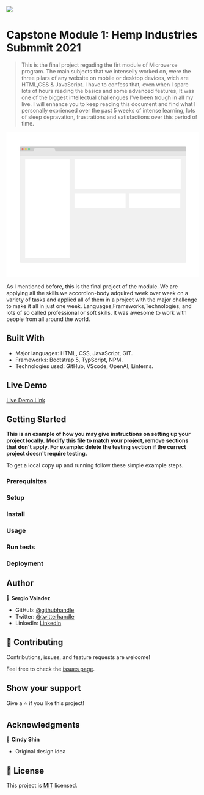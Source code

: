 ![](https://img.shields.io/badge/Microverse-blueviolet)

  # Capstone Module 1: Hemp Industries Submmit 2021

> This is the final project regading the firt module of Microverse program. 
> The main subjects that we intenselly worked on, were the three pilars of any 
> website on mobile or desktop devices, wich are HTML,CSS & JavaScript. I have to confess that, 
> even when I spare lots of hours reading the basics and some advanced features, It was 
> one of the biggest intellectual challengues I've been trough in all my live. I will enhance
> you to keep reading this document and find what I personally exprienced over the past 5 weeks
> of intense learning, lots of sleep depravation, frustrations and satisfactions over this period 
> of time. 

![screenshot](./app_screenshot.png)

As I mentioned before, this is the final project of the module. We are applying all the skills we accordion-body adquired week over week on a variety of tasks and applied all of them in a project
with the major challenge to make it all in just one week. Languages,Frameworks,Technologies, and 
lots of so called professional or soft skills. It was awesome to work with people from all around
the world.

## Built With

- Major languages: HTML, CSS, JavaScript, GIT.
- Frameworks: Bootstrap 5, TypScript, NPM.
- Technologies used: GitHub, VScode, OpenAI, Linterns.

## Live Demo

[Live Demo Link](https://sergiogval.github.io/hemp-conference/)


## Getting Started

**This is an example of how you may give instructions on setting up your project locally.**
**Modify this file to match your project, remove sections that don't apply. For example: delete the testing section if the currect project doesn't require testing.**


To get a local copy up and running follow these simple example steps.

### Prerequisites

### Setup

### Install

### Usage

### Run tests

### Deployment



## Author

👤 **Sergio Valadez**

- GitHub: [@githubhandle](https://github.com/sergiogval)
- Twitter: [@twitterhandle](https://twitter.com/sgvldz)
- LinkedIn: [LinkedIn](https://linkedin.com/in/linkedinhandle)



## 🤝 Contributing

Contributions, issues, and feature requests are welcome!

Feel free to check the [issues page](../../issues/).

## Show your support

Give a ⭐️ if you like this project!

## Acknowledgments

👤 **Cindy Shin**

- Original design idea

## 📝 License

This project is [MIT](./MIT.md) licensed.
